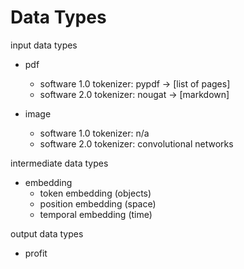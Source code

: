 # Data Types

input data types

  - pdf
    - software 1.0 tokenizer: pypdf -> [list of pages]
    - software 2.0 tokenizer: nougat -> [markdown]

  - image
    - software 1.0 tokenizer: n/a
    - software 2.0 tokenizer: convolutional networks


intermediate data types

  - embedding
    - token embedding (objects)
    - position embedding (space)
    - temporal embedding (time)


output data types

  - profit
